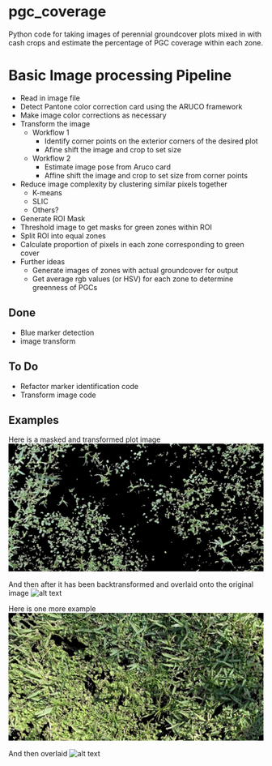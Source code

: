 # pgc_coverage
Python code for taking images of perennial groundcover plots mixed in with cash crops and estimate the percentage of PGC coverage within each zone.

# Basic Image processing Pipeline
* Read in image file
* Detect Pantone color correction card using the ARUCO framework
* Make image color corrections as necessary
* Transform the image
    * Workflow 1
        * Identify corner points on the exterior corners of the desired plot
        * Afine shift the image and crop to set size
    * Workflow 2
        * Estimate image pose from Aruco card
        * Affine shift the image and crop to set size from corner points
* Reduce image complexity by clustering similar pixels together
    * K-means
    * SLIC
    * Others?
* Generate ROI Mask
* Threshold image to get masks for green zones within ROI
* Split ROI into equal zones
* Calculate proportion of pixels in each zone corresponding to green cover
* Further ideas
    * Generate images of zones with actual groundcover for output
    * Get average rgb values (or HSV) for each zone to determine greenness of PGCs

## Done
* Blue marker detection
* image transform

## To Do
* Refactor marker identification code
* Transform image code

## Examples
Here is a masked and transformed plot image
![alt text](./examples/images/output/29_maskedFull.jpg)

And then after it has been backtransformed and overlaid onto the original image
![alt text](./examples/images/output/29_reprojected.jpg)

Here is one more example
![alt text](./examples/images/output/24_maskedFull.jpg)

And then overlaid
![alt text](./examples/images/output/24_reprojected.jpg)
